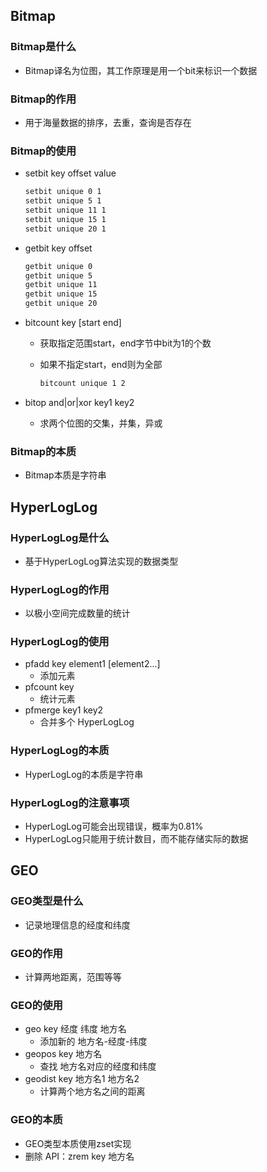 ## Bitmap

### Bitmap是什么

* Bitmap译名为位图，其工作原理是用一个bit来标识一个数据

### Bitmap的作用

* 用于海量数据的排序，去重，查询是否存在

### Bitmap的使用

* setbit key offset value

  ```bash
  setbit unique 0 1
  setbit unique 5 1
  setbit unique 11 1
  setbit unique 15 1
  setbit unique 20 1
  ```

* getbit key offset

  ```bash
  getbit unique 0
  getbit unique 5
  getbit unique 11
  getbit unique 15
  getbit unique 20
  ```

* bitcount key [start end]

  * 获取指定范围start，end字节中bit为1的个数

  * 如果不指定start，end则为全部

    ```bash
    bitcount unique 1 2
    ```

* bitop and|or|xor key1 key2

  * 求两个位图的交集，并集，异或

### Bitmap的本质

* Bitmap本质是字符串





## HyperLogLog

### HyperLogLog是什么

* 基于HyperLogLog算法实现的数据类型

### HyperLogLog的作用

* 以极小空间完成数量的统计

### HyperLogLog的使用

* pfadd key element1 [element2...]
  * 添加元素
* pfcount key
  * 统计元素
* pfmerge key1 key2
  * 合并多个 HyperLogLog

### HyperLogLog的本质

* HyperLogLog的本质是字符串

### HyperLogLog的注意事项

* HyperLogLog可能会出现错误，概率为0.81%
* HyperLogLog只能用于统计数目，而不能存储实际的数据





## GEO

### GEO类型是什么

* 记录地理信息的经度和纬度

### GEO的作用

* 计算两地距离，范围等等

### GEO的使用

* geo key 经度 纬度 地方名
  * 添加新的 地方名-经度-纬度
* geopos key 地方名
  * 查找 地方名对应的经度和纬度
* geodist key 地方名1 地方名2
  * 计算两个地方名之间的距离

### GEO的本质

* GEO类型本质使用zset实现
* 删除 API：zrem key 地方名